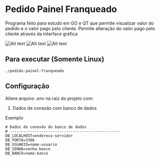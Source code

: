 # Pedido Painel Franqueado

Programa feito para estudo em GO e QT que permite visualizar valor do pedido e o valor pago pelo cliente.
Permite alteração do valor pago pelo cliente através da interface gráfica

![Alt text](/imagens/1.png?raw=true "Página inicial do programa")
![Alt text](/imagens/2.png?raw=true "Página visualização pedido")
![Alt text](/imagens/3.png?raw=true "Mensagem sucesso ao alterar valor pago")

## Para executar (Somente Linux)
```./pedido-painel-franqueado``` 

## Configuração
Altere arquivo *.env* na raiz do projeto com:
1. Dados de conexão com banco de dados

Exemplo
```
# Dados de conexão do banco de dados
# -------------------------------------------------
DB_LOCALHOST=endereco-servidor
DB_PORTA=3306
DB_USUARIO=nome-usuario
DB_SENHA=senha-banco
DB_BANCO=nome-banco
```